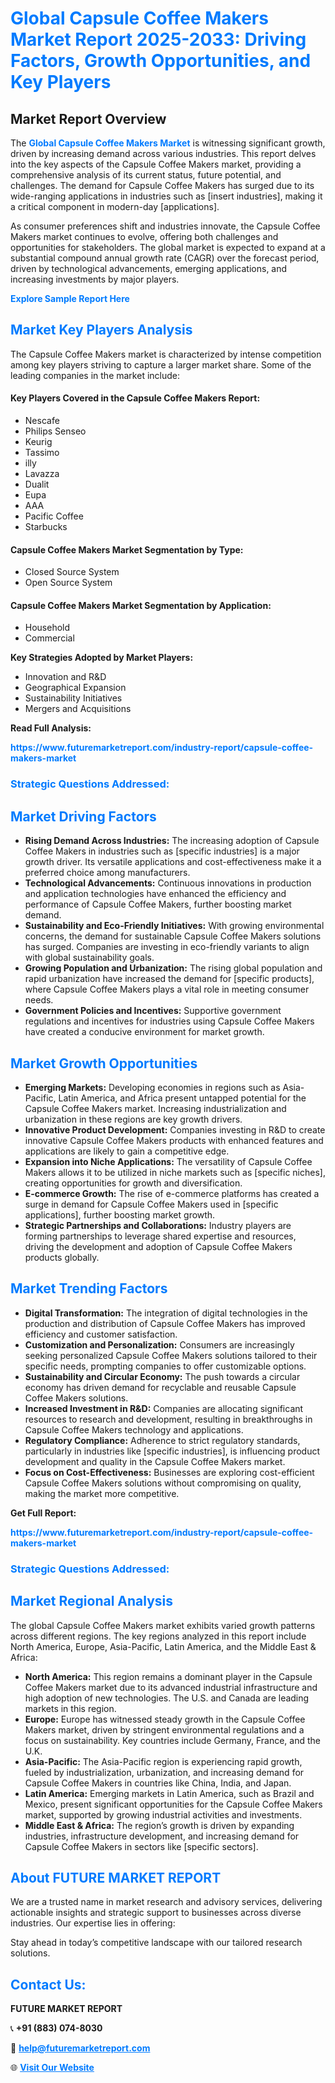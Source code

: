 <h1 style="color: #007BFF;">Global Capsule Coffee Makers Market Report 2025-2033: Driving Factors, Growth Opportunities, and Key Players</h1>

<section id="overview">
<h2>Market Report Overview</h2>
<p>The <a href="https://www.futuremarketreport.com/industry-report/capsule-coffee-makers-market" style="color: #007BFF; text-decoration: none;"><strong>Global Capsule Coffee Makers Market</strong></a> is witnessing significant growth, driven by increasing demand across various industries. This report delves into the key aspects of the Capsule Coffee Makers market, providing a comprehensive analysis of its current status, future potential, and challenges. The demand for Capsule Coffee Makers has surged due to its wide-ranging applications in industries such as [insert industries], making it a critical component in modern-day [applications].</p>
<p>As consumer preferences shift and industries innovate, the Capsule Coffee Makers market continues to evolve, offering both challenges and opportunities for stakeholders. The global market is expected to expand at a substantial compound annual growth rate (CAGR) over the forecast period, driven by technological advancements, emerging applications, and increasing investments by major players.</p>
</section>

<section id="overview">
<p><a href="https://www.futuremarketreport.com/request-sample/reportId=43691" style="color: #007BFF; text-decoration: none;"><strong>Explore Sample Report Here</strong></a></p>
</section>

<section id="key-players">
<h2 style="color: #007BFF;">Market Key Players Analysis</h2>
<p>The Capsule Coffee Makers market is characterized by intense competition among key players striving to capture a larger market share. Some of the leading companies in the market include:</p>
<h4>Key Players Covered in the Capsule Coffee Makers Report:</h4>
<ul><li>Nescafe</li><li>Philips Senseo</li><li>Keurig</li><li>Tassimo</li><li>illy</li><li>Lavazza</li><li>Dualit</li><li>Eupa</li><li>AAA</li><li>Pacific Coffee</li><li>Starbucks</li></ul>
<h4>Capsule Coffee Makers Market Segmentation by Type:</h4>
<ul><li>Closed Source System</li><li>Open Source System</li></ul>

<h4>Capsule Coffee Makers Market Segmentation by Application:</h4>
<ul><li>Household</li><li>Commercial</li></ul>
<p><strong>Key Strategies Adopted by Market Players:</strong></p>
<ul>
<li>Innovation and R&D</li>
<li>Geographical Expansion</li>
<li>Sustainability Initiatives</li>
<li>Mergers and Acquisitions</li>
</ul>
</section>

<section>
<p><strong>Read Full Analysis: </strong></p><a href="https://www.futuremarketreport.com/industry-report/capsule-coffee-makers-market" style="color: #007BFF; text-decoration: none;"><strong>https://www.futuremarketreport.com/industry-report/capsule-coffee-makers-market</strong></a>
<h3 style="color: #007BFF;">Strategic Questions Addressed:</h3>
</section>

<section id="driving-factors">
<h2 style="color: #007BFF;">Market Driving Factors</h2>
<ul>
<li><strong>Rising Demand Across Industries:</strong> The increasing adoption of Capsule Coffee Makers in industries such as [specific industries] is a major growth driver. Its versatile applications and cost-effectiveness make it a preferred choice among manufacturers.</li>
<li><strong>Technological Advancements:</strong> Continuous innovations in production and application technologies have enhanced the efficiency and performance of Capsule Coffee Makers, further boosting market demand.</li>
<li><strong>Sustainability and Eco-Friendly Initiatives:</strong> With growing environmental concerns, the demand for sustainable Capsule Coffee Makers solutions has surged. Companies are investing in eco-friendly variants to align with global sustainability goals.</li>
<li><strong>Growing Population and Urbanization:</strong> The rising global population and rapid urbanization have increased the demand for [specific products], where Capsule Coffee Makers plays a vital role in meeting consumer needs.</li>
<li><strong>Government Policies and Incentives:</strong> Supportive government regulations and incentives for industries using Capsule Coffee Makers have created a conducive environment for market growth.</li>
</ul>
</section>

<section id="growth-opportunities">
<h2 style="color: #007BFF;">Market Growth Opportunities</h2>
<ul>
<li><strong>Emerging Markets:</strong> Developing economies in regions such as Asia-Pacific, Latin America, and Africa present untapped potential for the Capsule Coffee Makers market. Increasing industrialization and urbanization in these regions are key growth drivers.</li>
<li><strong>Innovative Product Development:</strong> Companies investing in R&D to create innovative Capsule Coffee Makers products with enhanced features and applications are likely to gain a competitive edge.</li>
<li><strong>Expansion into Niche Applications:</strong> The versatility of Capsule Coffee Makers allows it to be utilized in niche markets such as [specific niches], creating opportunities for growth and diversification.</li>
<li><strong>E-commerce Growth:</strong> The rise of e-commerce platforms has created a surge in demand for Capsule Coffee Makers used in [specific applications], further boosting market growth.</li>
<li><strong>Strategic Partnerships and Collaborations:</strong> Industry players are forming partnerships to leverage shared expertise and resources, driving the development and adoption of Capsule Coffee Makers products globally.</li>
</ul>
</section>

<section id="trending-factors">
<h2 style="color: #007BFF;">Market Trending Factors</h2>
<ul>
<li><strong>Digital Transformation:</strong> The integration of digital technologies in the production and distribution of Capsule Coffee Makers has improved efficiency and customer satisfaction.</li>
<li><strong>Customization and Personalization:</strong> Consumers are increasingly seeking personalized Capsule Coffee Makers solutions tailored to their specific needs, prompting companies to offer customizable options.</li>
<li><strong>Sustainability and Circular Economy:</strong> The push towards a circular economy has driven demand for recyclable and reusable Capsule Coffee Makers solutions.</li>
<li><strong>Increased Investment in R&D:</strong> Companies are allocating significant resources to research and development, resulting in breakthroughs in Capsule Coffee Makers technology and applications.</li>
<li><strong>Regulatory Compliance:</strong> Adherence to strict regulatory standards, particularly in industries like [specific industries], is influencing product development and quality in the Capsule Coffee Makers market.</li>
<li><strong>Focus on Cost-Effectiveness:</strong> Businesses are exploring cost-efficient Capsule Coffee Makers solutions without compromising on quality, making the market more competitive.</li>
</ul>
</section>

<section>
<p><strong>Get Full Report: </strong></p><a href="https://www.futuremarketreport.com/industry-report/capsule-coffee-makers-market" style="color: #007BFF; text-decoration: none;"><strong>https://www.futuremarketreport.com/industry-report/capsule-coffee-makers-market</strong></a>
<h3 style="color: #007BFF;">Strategic Questions Addressed:</h3>
</section>


<section id="regional-analysis">
<h2 style="color: #007BFF;">Market Regional Analysis</h2>
<p>The global Capsule Coffee Makers market exhibits varied growth patterns across different regions. The key regions analyzed in this report include North America, Europe, Asia-Pacific, Latin America, and the Middle East & Africa:</p>
<ul>
<li><strong>North America:</strong> This region remains a dominant player in the Capsule Coffee Makers market due to its advanced industrial infrastructure and high adoption of new technologies. The U.S. and Canada are leading markets in this region.</li>
<li><strong>Europe:</strong> Europe has witnessed steady growth in the Capsule Coffee Makers market, driven by stringent environmental regulations and a focus on sustainability. Key countries include Germany, France, and the U.K.</li>
<li><strong>Asia-Pacific:</strong> The Asia-Pacific region is experiencing rapid growth, fueled by industrialization, urbanization, and increasing demand for Capsule Coffee Makers in countries like China, India, and Japan.</li>
<li><strong>Latin America:</strong> Emerging markets in Latin America, such as Brazil and Mexico, present significant opportunities for the Capsule Coffee Makers market, supported by growing industrial activities and investments.</li>
<li><strong>Middle East & Africa:</strong> The region’s growth is driven by expanding industries, infrastructure development, and increasing demand for Capsule Coffee Makers in sectors like [specific sectors].</li>
</ul>
</section>

<footer>
<h2 style="color: #007BFF;">About FUTURE MARKET REPORT</h2>
<p>We are a trusted name in market research and advisory services, delivering actionable insights and strategic support to businesses across diverse industries. Our expertise lies in offering:</p>

<p>Stay ahead in today’s competitive landscape with our tailored research solutions.</p>

<h2 style="color: #007BFF;">Contact Us:</h2>
<p><strong>FUTURE MARKET REPORT</strong></p>
<p>📞 <strong>+91 (883) 074-8030</strong></p>
<p>📧 <strong><a href="mailto:help@futuremarketreport.com" style="color: #007BFF;">help@futuremarketreport.com</a></strong></p>
<p>🌐 <strong><a href="https://www.futuremarketreport.com/" style="color: #007BFF;">Visit Our Website</a></strong></p>
</footer>